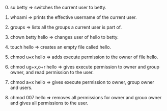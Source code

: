 0) su betty => switches the current user to betty.

1) whoami => prints the effective username of the current user.

2) groups => lists all the groups a current user is part of.

3) chown betty hello => changes user of hello to betty.

4) touch hello => creates an empty file called hello.

5) chmod u+x hello => adds execute permission to the owner of file hello.

6) chmod ug+x,o+r hello => gives execute permission to owner and group owner, and read permission to the user.

7) chmod a+x hello => gives execute permission to owner, group owner and users.

8) chmod 007 hello => removes all permissions for owner and grouo owner and gives all permissions to the user.